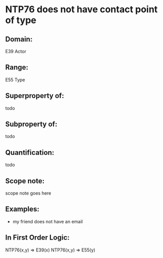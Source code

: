 # NTP76 does not have contact point of type

## Domain: 

E39 Actor

## Range: 

E55 Type

## Superproperty of: 

todo

## Subproperty of: 

todo

## Quantification: 

todo

## Scope note: 

scope note goes here

## Examples: 

* my friend does not have an email

## In First Order Logic: 

NTP76(x,y) ⇒ E39(x)
NTP76(x,y) ⇒ E55(y)

